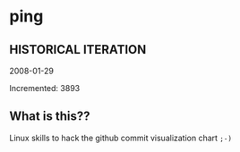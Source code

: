 # ping

## HISTORICAL ITERATION
2008-01-29

Incremented: 3893

## What is this?? 
Linux skills to hack the github commit visualization chart `;-)`
